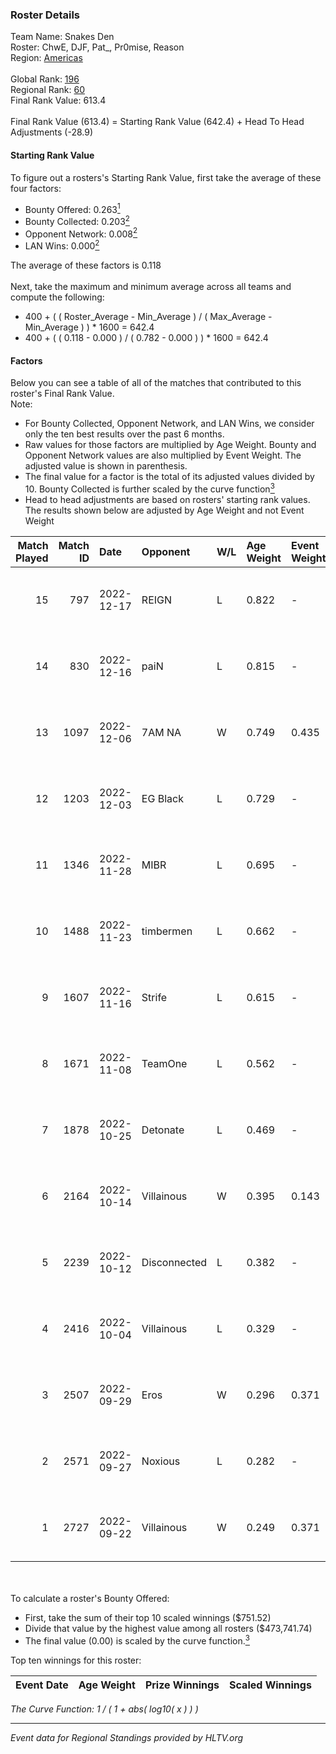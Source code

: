 ### Roster Details<br />
Team Name: Snakes Den<br />
Roster: ChwE, DJF, Pat_, Pr0mise, Reason<br />
Region: [Americas]( ../standings_americas.md)<br />
<br />
Global Rank: [196](../standings_global.md)<br />
Regional Rank: [60]( ../standings_americas.md)<br />
Final Rank Value:  613.4<br />
<br />
Final Rank Value (613.4) = Starting Rank Value (642.4) + Head To Head Adjustments (-28.9)<br />

#### Starting Rank Value<br />
To figure out a rosters's Starting Rank Value, first take the average of these four factors:<br />
- Bounty Offered: 0.263[<sup>1</sup>](#table2)
- Bounty Collected: 0.203[<sup>2</sup>](#table1)
- Opponent Network: 0.008[<sup>2</sup>](#table1)
- LAN Wins: 0.000[<sup>2</sup>](#table1)

The average of these factors is 0.118<br />
<br />
Next, take the maximum and minimum average across all teams and compute the following:<br />
- 400 + ( ( Roster_Average - Min_Average ) / ( Max_Average - Min_Average ) ) * 1600 = 642.4
- 400 + ( ( 0.118 - 0.000 ) / ( 0.782 - 0.000 ) ) * 1600 = 642.4


#### Factors<br />
Below you can see a table of all of the matches that contributed to this roster's Final Rank Value.<br />
Note:<br />

- For Bounty Collected, Opponent Network, and LAN Wins, we consider only the ten best results over the past 6 months.
- Raw values for those factors are multiplied by Age Weight. Bounty and Opponent Network values are also multiplied by Event Weight. The adjusted value is shown in parenthesis.
- The final value for a factor is the total of its adjusted values divided by 10. Bounty Collected is further scaled by the curve function[<sup>3</sup>](#curveFunction)
- Head to head adjustments are based on rosters' starting rank values. The results shown below are adjusted by Age Weight and not Event Weight
<span id="table1"></span><br />


| Match Played | Match ID | Date       | Opponent     | W/L | Age Weight | Event Weight | Bounty Collected | Opponent Network | LAN Wins  | H2H Adj. | Roster                             |
| -: | -: | :- | :- | :- | :- | :- | :- | :- | :- | -: | :- |
|           15 |      797 | 2022-12-17 | REIGN        | L   | 0.822      | -            | -                | -                | -         |   -11.91 | ChwE, DJF, Pat_, Pr0mise, Reason   |
|           14 |      830 | 2022-12-16 | paiN         | L   | 0.815      | -            | -                | -                | -         |    -1.76 | ChwE, DJF, Pat_, Pr0mise, Reason   |
|           13 |     1097 | 2022-12-06 | 7AM NA       | W   | 0.749      | 0.435        | 0.000 (0.000)    | 0.107 (0.035)    | 0 (0.000) |     9.27 | ChwE, DJF, Pat_, Pr0mise, Reason   |
|           12 |     1203 | 2022-12-03 | EG Black     | L   | 0.729      | -            | -                | -                | -         |    -4.22 | ChwE, DJF, Pat_, Pr0mise, Reason   |
|           11 |     1346 | 2022-11-28 | MIBR         | L   | 0.695      | -            | -                | -                | -         |    -2.82 | ChwE, DJF, Pat_, Pr0mise, Reason   |
|           10 |     1488 | 2022-11-23 | timbermen    | L   | 0.662      | -            | -                | -                | -         |    -5.61 | ChwE, DJF, Pat_, Pr0mise, Reason   |
|            9 |     1607 | 2022-11-16 | Strife       | L   | 0.615      | -            | -                | -                | -         |    -5.63 | ChwE, DJF, Pat_, Pr0mise, Reason   |
|            8 |     1671 | 2022-11-08 | TeamOne      | L   | 0.562      | -            | -                | -                | -         |    -3.44 | ChwE, DJF, Pat_, Pr0mise, Reason   |
|            7 |     1878 | 2022-10-25 | Detonate     | L   | 0.469      | -            | -                | -                | -         |    -5.12 | ChwE, DJF, Pat_, Pr0mise, Reason   |
|            6 |     2164 | 2022-10-14 | Villainous   | W   | 0.395      | 0.143        | 0.003 (0.000)    | 0.097 (0.005)    | 0 (0.000) |     6.42 | ChwE, DJF, Pat_, Pr0mise, Reason   |
|            5 |     2239 | 2022-10-12 | Disconnected | L   | 0.382      | -            | -                | -                | -         |    -4.50 | ChwE, DJF, Pat_, Pr0mise, Reason   |
|            4 |     2416 | 2022-10-04 | Villainous   | L   | 0.329      | -            | -                | -                | -         |    -5.16 | ChwE, DJF, Pat_, Pr0mise, Reason   |
|            3 |     2507 | 2022-09-29 | Eros         | W   | 0.296      | 0.371        | 0.006 (0.001)    | 0.243 (0.027)    | 0 (0.000) |     5.41 | ChwE, Pat_, Pr0mise, Reason, turnz |
|            2 |     2571 | 2022-09-27 | Noxious      | L   | 0.282      | -            | -                | -                | -         |    -3.77 | ChwE, Pat_, Pr0mise, Reason, turnz |
|            1 |     2727 | 2022-09-22 | Villainous   | W   | 0.249      | 0.371        | 0.003 (0.000)    | 0.097 (0.009)    | 0 (0.000) |     3.93 | ChwE, Pat_, Pr0mise, Reason, turnz |

<br />
<span id="table2"></span><br />
To calculate a roster's Bounty Offered:<br />

- First, take the sum of their top 10 scaled winnings ($751.52)
- Divide that value by the highest value among all rosters ($473,741.74)
- The final value (0.00) is scaled by the curve function.[<sup>3</sup>](#curveFunction)

Top ten winnings for this roster:<br />

| Event Date | Age Weight | Prize Winnings | Scaled Winnings |
| :- | -: | :- | :- |


<span id="curveFunction"></span>_The Curve Function: 1 / ( 1 + abs( log10( x ) ) )_<br />

---
_Event data for Regional Standings provided by HLTV.org_<br />
